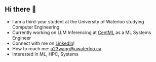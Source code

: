 ## Hi there 👋

- I am a third-year student at the University of Waterloo studying Computer Engineering.
- Currently working on LLM Inferencing at [CentML](https://centml.ai/cserve) as a ML Systems Engineer
- Connect with me on [LinkedIn](https://www.linkedin.com/in/aaron-wang-waterloo/)!
- How to reach me: a23wang@uwaterloo.ca
- Interested in ML, HPC, Systems
<!--
**AaronWang04/AaronWang04** is a ✨ _special_ ✨ repository because its `README.md` (this file) appears on your GitHub profile.

Here are some ideas to get you started:

- 🔭 I’m currently working on ...
- 🌱 I’m currently learning ...
- 👯 I’m looking to collaborate on ...
- 🤔 I’m looking for help with ...
- 💬 Ask me about ...
- 📫 How to reach me: ...
- 😄 Pronouns: ...
- ⚡ Fun fact: ...
-->
